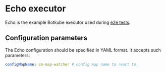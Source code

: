 # Echo executor

Echo is the example Botkube executor used during [e2e tests](../../../test/e2e).

## Configuration parameters

The Echo configuration should be specified in YAML format. It accepts such parameters:

```yaml
configMapName: cm-map-watcher # config map name to react to.
```
